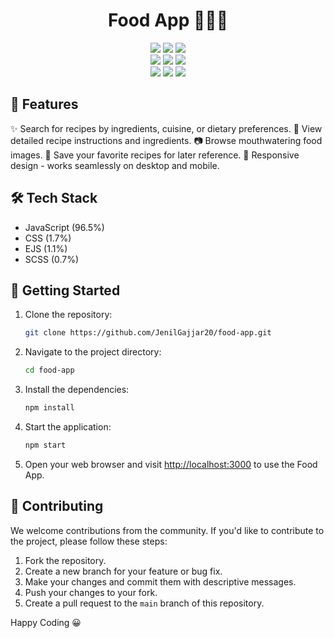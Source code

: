 <div align="center">
  <h1>Food App 🍔🍕🥗</h1>
</div>

<div align="center">
  <a href="https://github.com/JenilGajjar20/food-app/pulse"><img src="https://img.shields.io/github/repo-size/JenilGajjar20/food-app?style=for-the-badge" /></a>
  <a href="https://github.com/JenilGajjar20/food-app/issues"><img src="https://img.shields.io/github/issues/JenilGajjar20/food-app?style=for-the-badge" /></a>
  <a href="https://github.com/JenilGajjar20/food-app/issues?q=is%3Aissue+is%3Aclosed"><img src="https://img.shields.io/github/issues-closed-raw/JenilGajjar20/food-app?style=for-the-badge" /></a>
  <br>
  <a href="https://github.com/JenilGajjar20/food-app/network/members"><img src="https://img.shields.io/github/forks/JenilGajjar20/food-app?style=for-the-badge" /></a>
  <a href="https://github.com/JenilGajjar20/food-app/pulls"><img src="https://img.shields.io/github/issues-pr/JenilGajjar20/food-app?style=for-the-badge" /></a>
  <a href="https://github.com/JenilGajjar20/food-app/pulls?q=is%3Apr+is%3Aclosed"><img src="https://img.shields.io/github/issues-pr-closed-raw/JenilGajjar20/food-app?style=for-the-badge" /></a>
  <br>
  <a href="https://github.com/JenilGajjar20/food-app/stargazers"><img src="https://img.shields.io/github/stars/JenilGajjar20/food-app?style=for-the-badge" /></a>
  <a href="https://github.com/JenilGajjar20/food-app/commits/main"><img src="https://img.shields.io/github/last-commit/JenilGajjar20/food-app?style=for-the-badge" /></a>
  <a href="https://github.com/JenilGajjar20/food-app/graphs/commit-activity"><img src="https://img.shields.io/github/commit-activity/y/JenilGajjar20/food-app?style=for-the-badge" /></a>
  <br>
</div>

## 🚀 Features

✨ Search for recipes by ingredients, cuisine, or dietary preferences.
📝 View detailed recipe instructions and ingredients.
📷 Browse mouthwatering food images.
🔗 Save your favorite recipes for later reference.
📱 Responsive design - works seamlessly on desktop and mobile.

## 🛠️ Tech Stack

- JavaScript (96.5%)
- CSS (1.7%)
- EJS (1.1%)
- SCSS (0.7%)

## 🏁 Getting Started

1. Clone the repository:

   ```bash
   git clone https://github.com/JenilGajjar20/food-app.git
   ```

2. Navigate to the project directory:

   ```bash
   cd food-app
   ```

3. Install the dependencies:

   ```bash
   npm install
   ```

4. Start the application:

   ```bash
   npm start
   ```

5. Open your web browser and visit [http://localhost:3000](http://localhost:3000) to use the Food App.

## 🤝 Contributing

We welcome contributions from the community. If you'd like to contribute to the project, please follow these steps:

1. Fork the repository.
2. Create a new branch for your feature or bug fix.
3. Make your changes and commit them with descriptive messages.
4. Push your changes to your fork.
5. Create a pull request to the `main` branch of this repository.

Happy Coding 😀

<!-- ## 👥 Contributors

Thanks to all the contributors who have helped make this project better! 🙌

[![Contributors](https://contrib.rocks/image?repo=JenilGajjar20/food-app)](https://github.com/JenilGajjar20/food-app/graphs/contributors) -->

<!-- ## 📄 License

This project is licensed under the MIT License - see the [LICENSE](LICENSE) file for details. -->
